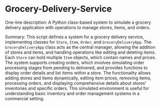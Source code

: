 # Grocery-Delivery-Service

One-line description: A Python class-based system to simulate a grocery delivery application with operations to manage stores, items, and orders.

Summary: This script defines a system for a grocery delivery service, implementing classes for `Store`, `Item`, `Order`, and `GroceryDeliveryApp`. The `GroceryDeliveryApp` class acts as the central manager, allowing the addition of stores and items, and handling operations like editing and deleting items. Each `Store` can hold multiple `Item` objects, which contain names and prices. The system supports creating orders, which involves simulating order processing stages from pending to delivered, and provides functions to display order details and list items within a store. The functionality allows adding stores and items dynamically, editing item prices, removing items, processing orders, and displaying comprehensive details about stores' inventories and specific orders. This simulated environment is useful for understanding basic inventory and order management systems in a commercial setting.
